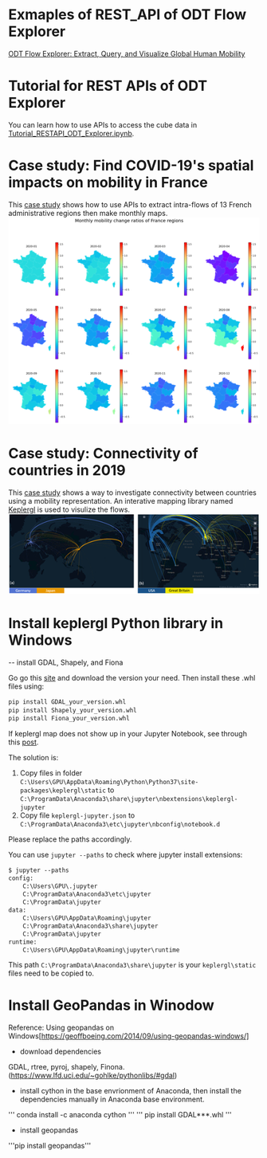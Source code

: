 # Exmaples of REST_API of ODT Flow Explorer

[ODT Flow Explorer: Extract, Query, and Visualize Global Human Mobility](http://gis.cas.sc.edu/GeoAnalytics/od.html)


# Tutorial for REST APIs of ODT Explorer
You can learn how to use APIs to access the cube data in [Tutorial_RESTAPI_ODT_Explorer.ipynb](https://github.com/gladcolor/GIBD_RESTAPI/blob/main/Tutorial_RESTAPI_ODT_Explorer.ipynb).


# Case study: Find COVID-19's spatial impacts on mobility in France
This [case study](https://github.com/gladcolor/GIBD_RESTAPI/blob/main/ODT_case_study_France.ipynb) shows how to use APIs to extract intra-flows of 13 French administrative regions then make monthly maps.
![](images/france.png)


# Case study: Connectivity of countries in 2019
This [case study](https://github.com/gladcolor/GIBD_RESTAPI/blob/main/ODT_case_study_country_connectivity.ipynb) shows a way to investigate connectivity between countries using a mobility representation. An interative mapping library named [Keplergl](www.kepler.gl) is used to visulize the flows.
![](images/countries.png)

# Install keplergl Python library in Windows

-- install GDAL, Shapely, and Fiona

Go go this [site](https://www.lfd.uci.edu/~gohlke/pythonlibs) and download the version your need. Then install these .whl files using:

```python
pip install GDAL_your_version.whl
pip install Shapely_your_version.whl
pip install Fiona_your_version.whl
```

If keplergl map does not show up in your Jupyter Notebook, see through this [post](https://www.gitmemory.com/issue/keplergl/kepler.gl/583/516724808).
 
The solution is:

1) Copy files in folder `C:\Users\GPU\AppData\Roaming\Python\Python37\site-packages\keplergl\static`  to `C:\ProgramData\Anaconda3\share\jupyter\nbextensions\keplergl-jupyter`
2) Copy file `keplergl-jupyter.json` to `C:\ProgramData\Anaconda3\etc\jupyter\nbconfig\notebook.d`

Please replace the paths accordingly.

You can use `jupyter --paths` to check where jupyter install extensions:

```
$ jupyter --paths
config:
    C:\Users\GPU\.jupyter
    C:\ProgramData\Anaconda3\etc\jupyter
    C:\ProgramData\jupyter
data:
    C:\Users\GPU\AppData\Roaming\jupyter
    C:\ProgramData\Anaconda3\share\jupyter
    C:\ProgramData\jupyter
runtime:
    C:\Users\GPU\AppData\Roaming\jupyter\runtime
```
This path `C:\ProgramData\Anaconda3\share\jupyter` is your `keplergl\static` files need to be copied to.


# Install GeoPandas in Winodow

Reference: Using geopandas on Windows[https://geoffboeing.com/2014/09/using-geopandas-windows/]

- download dependencies


 GDAL, rtree, pyroj, shapely, Finona. (https://www.lfd.uci.edu/~gohlke/pythonlibs/#gdal)
 
 
- install cython in the base envrionment of Anaconda, then install the dependencies manually in Anaconda base environment.

''' conda install -c anaconda cython '''
''' pip install GDAL***.whl '''

- install geopandas

'''pip install geopandas'''
